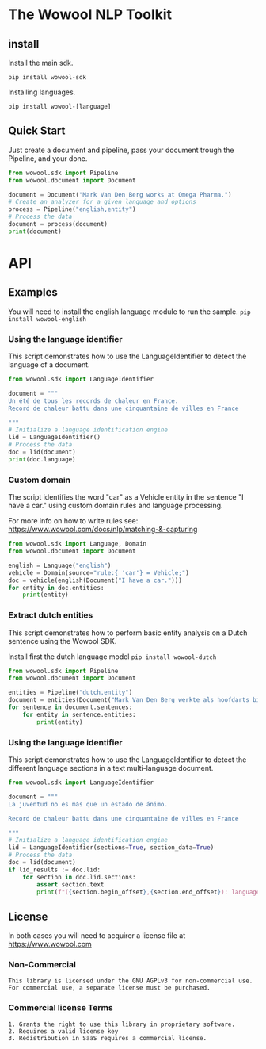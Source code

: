 # The Wowool NLP Toolkit

## install

Install the main sdk.

    pip install wowool-sdk

Installing languages.

    pip install wowool-[language]

## Quick Start

Just create a document and pipeline, pass your document trough the Pipeline, and your done.

```python
from wowool.sdk import Pipeline
from wowool.document import Document

document = Document("Mark Van Den Berg works at Omega Pharma.")
# Create an analyzer for a given language and options
process = Pipeline("english,entity")
# Process the data
document = process(document)
print(document)
```

# API

## Examples

You will need to install the english language module to run the sample. `pip install wowool-english` 

### Using the language identifier

This script demonstrates how to use the LanguageIdentifier to detect the language of a document.


```python
from wowool.sdk import LanguageIdentifier

document = """
Un été de tous les records de chaleur en France.
Record de chaleur battu dans une cinquantaine de villes en France

"""
# Initialize a language identification engine
lid = LanguageIdentifier()
# Process the data
doc = lid(document)
print(doc.language)

```

### Custom domain

The script identifies the word "car" as a Vehicle entity in the sentence "I have a car." using custom domain rules and language processing.

For more info on how to write rules see: https://www.wowool.com/docs/nlp/matching-&-capturing


```python
from wowool.sdk import Language, Domain
from wowool.document import Document

english = Language("english")
vehicle = Domain(source="rule:{ 'car'} = Vehicle;")
doc = vehicle(english(Document("I have a car.")))
for entity in doc.entities:
    print(entity)

```

### Extract dutch entities

This script demonstrates how to perform basic entity analysis on a Dutch sentence using the Wowool SDK.

Install first the dutch language model `pip install wowool-dutch`



```python
from wowool.sdk import Pipeline
from wowool.document import Document

entities = Pipeline("dutch,entity")
document = entities(Document("Mark Van Den Berg werkte als hoofdarts bij Omega Pharma."))
for sentence in document.sentences:
    for entity in sentence.entities:
        print(entity)

```

### Using the language identifier

This script demonstrates how to use the LanguageIdentifier to detect the different language sections in a text multi-language document.


```python
from wowool.sdk import LanguageIdentifier

document = """
La juventud no es más que un estado de ánimo.

Record de chaleur battu dans une cinquantaine de villes en France

"""
# Initialize a language identification engine
lid = LanguageIdentifier(sections=True, section_data=True)
# Process the data
doc = lid(document)
if lid_results := doc.lid:
    for section in doc.lid.sections:
        assert section.text
        print(f"({section.begin_offset},{section.end_offset}): language= {section.language} text={section.text[:20].strip('\n')}...")

```



## License

In both cases you will need to acquirer a license file at https://www.wowool.com

### Non-Commercial

    This library is licensed under the GNU AGPLv3 for non-commercial use.  
    For commercial use, a separate license must be purchased.  

### Commercial license Terms

    1. Grants the right to use this library in proprietary software.  
    2. Requires a valid license key  
    3. Redistribution in SaaS requires a commercial license.  
